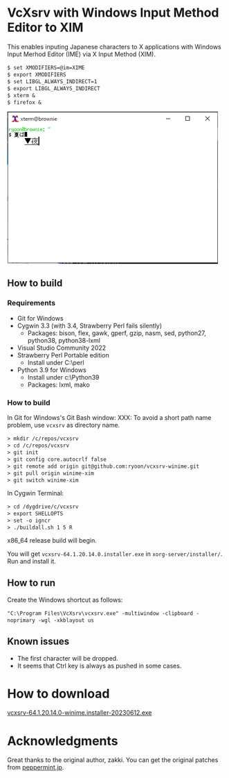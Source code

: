 # VcXsrv with Windows Input Method Editor to XIM

This enables inputing Japanese characters to X applications
with Windows Input Merhod Editor (IME) via X Input Method (XIM).

```
$ set XMODIFIERS=@im=XIME
$ export XMODIFIERS
$ set LIBGL_ALWAYS_INDIRECT=1
$ export LIBGL_ALWAYS_INDIRECT
$ xterm &
$ firefox &
```

![xterm with CorvusSKK](xterm-winime-xim-screenshot.png)

## How to build

### Requirements

* Git for Windows
* Cygwin 3.3 (with 3.4, Strawberry Perl fails silently)
  * Packages: bison, flex, gawk, gperf, gzip, nasm, sed, python27, python38, python38-lxml
* Visual Studio Community 2022
* Strawberry Perl Portable edition
  * Install under C:\perl
* Python 3.9 for Windows
  * Install under c:\Python39
  * Packages: lxml, mako

### How to build
In Git for Windows's Git Bash window:
XXX: To avoid a short path name problem, use `vcxsrv` as directory name.
```
> mkdir /c/repos/vcxsrv
> cd /c/repos/vcxsrv
> git init
> git config core.autocrlf false
> git remote add origin git@github.com:ryoon/vcxsrv-winime.git
> git pull origin winime-xim
> git switch winime-xim
```

In Cygwin Terminal:
```
> cd /dygdrive/c/vcxsrv
> export SHELLOPTS
> set -o igncr
> ./buildall.sh 1 5 R
```

x86_64 release build will begin.

You will get `vcxsrv-64.1.20.14.0.installer.exe`
in `xorg-server/installer/`.
Run and install it.

## How to run

Create the Windows shortcut as follows:
```
"C:\Program Files\VcXsrv\vcxsrv.exe" -multiwindow -clipboard -noprimary -wgl -xkblayout us
```

## Known issues
* The first character will be dropped.
* It seems that Ctrl key is always as pushed in some cases.


# How to download
[vcxsrv-64.1.20.14.0-winime.installer-20230612.exe](https://www.ryoon.net/~ryoon/vcxsrv-winime/vcxsrv-64.1.20.14.0-winime.installer-20230612.exe)


# Acknowledgments
Great thanks to the original author, zakki.
You can get the original patches from [peppermint.jp](http://www.peppermint.jp/products/asis/).
